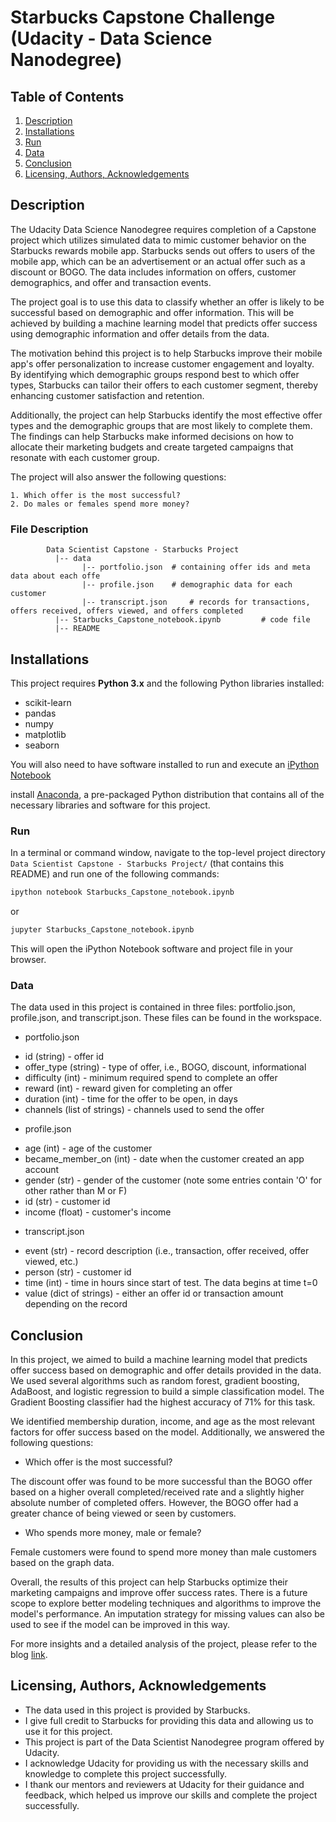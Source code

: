 # Starbucks Capstone Challenge (Udacity - Data Science Nanodegree)

## Table of Contents
1. [Description](#description)
2. [Installations](#installations)
3. [Run](#run)
4. [Data](#data)
5. [Conclusion](#conclusion)
6. [Licensing, Authors, Acknowledgements](#acknowledgement)

<a name="descripton"></a>
## Description

The Udacity Data Science Nanodegree requires completion of a Capstone project which utilizes simulated data to mimic customer behavior on the Starbucks rewards mobile app. Starbucks sends out offers to users of the mobile app, which can be an advertisement or an actual offer such as a discount or BOGO. The data includes information on offers, customer demographics, and offer and transaction events.

The project goal is to use this data to classify whether an offer is likely to be successful based on demographic and offer information. This will be achieved by building a machine learning model that predicts offer success using demographic information and offer details from the data.

The motivation behind this project is to help Starbucks improve their mobile app's offer personalization to increase customer engagement and loyalty. By identifying which demographic groups respond best to which offer types, Starbucks can tailor their offers to each customer segment, thereby enhancing customer satisfaction and retention.

Additionally, the project can help Starbucks identify the most effective offer types and the demographic groups that are most likely to complete them. The findings can help Starbucks make informed decisions on how to allocate their marketing budgets and create targeted campaigns that resonate with each customer group.

The project will also answer the following questions:

	1. Which offer is the most successful?
	2. Do males or females spend more money?
	

### File Description
~~~~~~~
        Data Scientist Capstone - Starbucks Project
          |-- data
                |-- portfolio.json	# containing offer ids and meta data about each offe
                |-- profile.json	# demographic data for each customer
                |-- transcript.json		# records for transactions, offers received, offers viewed, and offers completed
          |-- Starbucks_Capstone_notebook.ipynb			# code file
          |-- README
~~~~~~~

<a name="installations"></a>
## Installations

This project requires **Python 3.x** and the following Python libraries installed:

- scikit-learn
- pandas
- numpy
- matplotlib
- seaborn

You will also need to have software installed to run and execute an [iPython Notebook](http://ipython.org/notebook.html)

install [Anaconda](https://www.continuum.io/downloads), a pre-packaged Python distribution that contains all of the necessary libraries and software for this project.


<a name="run"></a>
### Run

In a terminal or command window, navigate to the top-level project directory `Data Scientist Capstone - Starbucks Project/` (that contains this README) and run one of the following commands:

```bash
ipython notebook Starbucks_Capstone_notebook.ipynb
```  
or
```bash
jupyter Starbucks_Capstone_notebook.ipynb
```

This will open the iPython Notebook software and project file in your browser.

<a name="data"></a>
### Data

The data used in this project is contained in three files: portfolio.json, profile.json, and transcript.json. These files can be found in the workspace.

* portfolio.json

-	id (string) - offer id
-	offer_type (string) - type of offer, i.e., BOGO, discount, informational
-	difficulty (int) - minimum required spend to complete an offer
-	reward (int) - reward given for completing an offer
-	duration (int) - time for the offer to be open, in days
-	channels (list of strings) - channels used to send the offer

* profile.json

-	age (int) - age of the customer
-	became_member_on (int) - date when the customer created an app account
-	gender (str) - gender of the customer (note some entries contain 'O' for other rather than M or F)
-	id (str) - customer id
-	income (float) - customer's income

* transcript.json

-	event (str) - record description (i.e., transaction, offer received, offer viewed, etc.)
-	person (str) - customer id
-	time (int) - time in hours since start of test. The data begins at time t=0
-	value (dict of strings) - either an offer id or transaction amount depending on the record

<a name="conclusion"></a>
## Conclusion

In this project, we aimed to build a machine learning model that predicts offer success based on demographic and offer details provided in the data. We used several algorithms such as random forest, gradient boosting, AdaBoost, and logistic regression to build a simple classification model. The Gradient Boosting classifier had the highest accuracy of 71% for this task.

We identified membership duration, income, and age as the most relevant factors for offer success based on the model. Additionally, we answered the following questions:

* Which offer is the most successful?

The discount offer was found to be more successful than the BOGO offer based on a higher overall completed/received rate and a slightly higher absolute number of completed offers. However, the BOGO offer had a greater chance of being viewed or seen by customers.

* Who spends more money, male or female?

Female customers were found to spend more money than male customers based on the graph data.

Overall, the results of this project can help Starbucks optimize their marketing campaigns and improve offer success rates. There is a future scope to explore better modeling techniques and algorithms to improve the model's performance. An imputation strategy for missing values can also be used to see if the model can be improved in this way.

For more insights and a detailed analysis of the project, please refer to the blog <a href="https://medium.com/@ranvir_rana/forecasting-the-success-of-starbucks-offers-and-identifying-key-factors-for-success-43a1f4c7fc1a">link</a>.


<a name="acknowledgement"></a>
## Licensing, Authors, Acknowledgements 

* The data used in this project is provided by Starbucks.
* I give full credit to Starbucks for providing this data and allowing us to use it for this project.
* This project is part of the Data Scientist Nanodegree program offered by Udacity.
* I acknowledge Udacity for providing us with the necessary skills and knowledge to complete this project successfully.
* I thank our mentors and reviewers at Udacity for their guidance and feedback, which helped us improve our skills and complete the project successfully.
